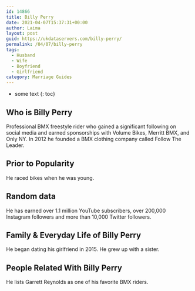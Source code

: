 ```yaml
---
id: 14866
title: Billy Perry
date: 2021-04-07T15:37:31+00:00
author: Laima
layout: post
guid: https://ukdataservers.com/billy-perry/
permalink: /04/07/billy-perry
tags:
  - Husband
  - Wife
  - Boyfriend
  - Girlfriend
category: Marriage Guides
---
```


* some text
{: toc}


## Who is Billy Perry
                  
                  
                  
Professional BMX freestyle rider who gained a significant following on social media and earned sponsorships with Volume Bikes, Merritt BMX, and Only NY. In 2012 he founded a BMX clothing company called Follow The Leader. 
                  
              
            
              
            
                
                
                
## Prior to Popularity
                  
                  
                  
He raced bikes when he was young.
                  
              
            
              
            
                
                
                
## Random data
                  
                  
                  
He has earned over 1.1 million YouTube subscribers, over 200,000 Instagram followers and more than 10,000 Twitter followers. 
                  
              
            
              
            
                
                
                
## Family & Everyday Life of Billy Perry
                  
                  
                  
He began dating his girlfriend in 2015. He grew up with a sister.
                  
              
            
              
            
                
                
                
## People Related With Billy Perry
                  
                  
                  
He lists Garrett Reynolds as one of his favorite BMX riders.
                  
              
            
              
            
                
              
            
              
              
            
            
              
            
          
          
          